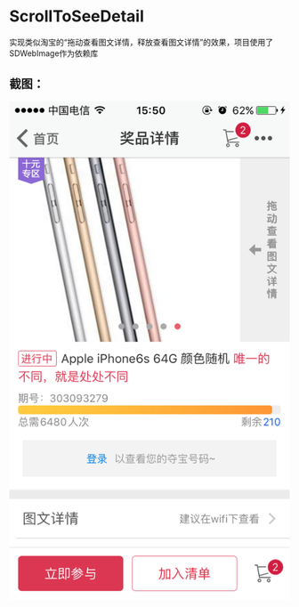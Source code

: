 # ScrollToSeeDetail
实现类似淘宝的“拖动查看图文详情，释放查看图文详情”的效果，项目使用了SDWebImage作为依赖库

## 截图：
![Screenshots_Row1](https://github.com/flypigrmvb/ScrollToSeeDetail/blob/master/screenshots/IMG_1539.PNG)
